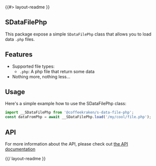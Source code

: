 <!--
/**
 * @name            README
 * @namespace       doc
 * @type            Markdown
 * @platform        md
 * @status          wip
 * @menu            Documentation           /doc/readme
 *
 * @since           2.0.0
 * @author    Olivier Bossel <olivier.bossel@gmail.com> (https://coffeekraken.io)
 */
-->

{{#> layout-readme }}

## SDataFilePhp

This package expose a simple `SDataFilePhp` class that allows you to load data `.php` files.

## Features

-   Supported file types:
    -   `.php`: A php file that return some data
-   Nothing more, nothing less...

## Usage

Here's a simple example how to use the SDataFilePhp class:

```js
import __SDataFilePhp from '@coffeekraken/s-data-file-php';
const dataFromPhp = await __SDataFilePhp.load('/my/cool/file.php');
```

## API

For more information about the API, please check out [the API documentation](/api/@coffeekraken.s-data-file-php.node.SDataFilePhp)

{{/ layout-readme }}
